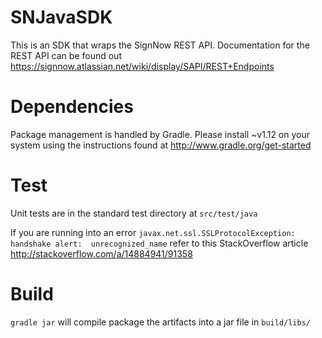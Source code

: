 SNJavaSDK
=========

This is an SDK that wraps the SignNow REST API. Documentation for the REST API can be found out https://signnow.atlassian.net/wiki/display/SAPI/REST+Endpoints

# Dependencies

Package management is handled by Gradle. Please install ~v1.12 on your system using the instructions found at http://www.gradle.org/get-started

# Test

Unit tests are in the standard test directory at ```src/test/java```

If you are running into an error ```javax.net.ssl.SSLProtocolException: handshake alert:  unrecognized_name``` refer to this StackOverflow article http://stackoverflow.com/a/14884941/91358

# Build

```gradle jar``` will compile package the artifacts into a jar file in ```build/libs/```
